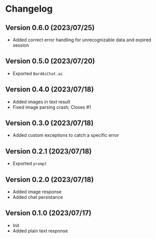 # Changelog

## Version 0.6.0 (2023/07/25)

- Added correct error handling for unrecognizable data and expired session

## Version 0.5.0 (2023/07/20)

- Exported `BardAiChat.ai`

## Version 0.4.0 (2023/07/18)

- Added images in text result
- Fixed image parsing crash; Closes #1

## Version 0.3.0 (2023/07/18)

- Added custom exceptions to catch a specific error

## Version 0.2.1 (2023/07/18)

- Exported `prompt`

## Version 0.2.0 (2023/07/18)

- Added image response
- Added chat persistance

## Version 0.1.0 (2023/07/17)

- Init
- Added plain text response
